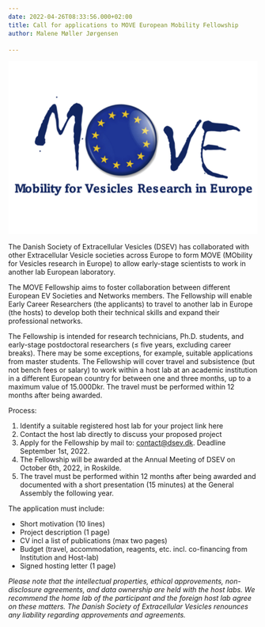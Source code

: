 ```yaml
---
date: 2022-04-26T08:33:56.000+02:00
title: Call for applications to MOVE European Mobility Fellowship
author: Malene Møller Jørgensen

---
```

![](/images/move-extracellular-vesicles-4zu3.png) 

The Danish Society of Extracellular Vesicles (DSEV) has collaborated with other Extracellular Vesicle societies across Europe to form MOVE (MObility for Vesicles research in Europe) to allow early-stage scientists to work in another lab European laboratory.

The MOVE Fellowship aims to foster collaboration between different European EV Societies and Networks members. The Fellowship will enable Early Career Researchers (the applicants) to travel to another lab in Europe (the hosts) to develop both their technical skills and expand their professional networks.

The Fellowship is intended for research technicians, Ph.D. students, and early-stage postdoctoral researchers (≤ five years, excluding career breaks). There may be some exceptions, for example, suitable applications from master students. The Fellowship will cover travel and subsistence (but not bench fees or salary) to work within a host lab at an academic institution in a different European country for between one and three months, up to a maximum value of 15.000Dkr. The travel must be performed within 12 months after being awarded.

Process:

1. Identify a suitable registered host lab for your project link here
2. Contact the host lab directly to discuss your proposed project
3. Apply for the Fellowship by mail to: [contact@dsev.dk](contact@dsev.dk "contact@dsev.dk"). Deadline September 1st, 2022.
4. The Fellowship will be awarded at the Annual Meeting of DSEV on October 6th, 2022, in Roskilde.
5. The travel must be performed within 12 months after being awarded and documented with a short presentation (15 minutes) at the General Assembly the following year.

The application must include:

* Short motivation (10 lines)
* Project description (1 page)
* CV incl a list of publications (max two pages)
* Budget (travel, accommodation, reagents, etc. incl. co-financing from Institution and Host-lab)
* Signed hosting letter (1 page)

_Please note that the intellectual properties, ethical approvements, non-disclosure agreements, and data ownership are held with the host labs. We recommend the home lab of the participant and the foreign host lab agree on these matters. The Danish Society of Extracellular Vesicles renounces any liability regarding approvements and agreements._
